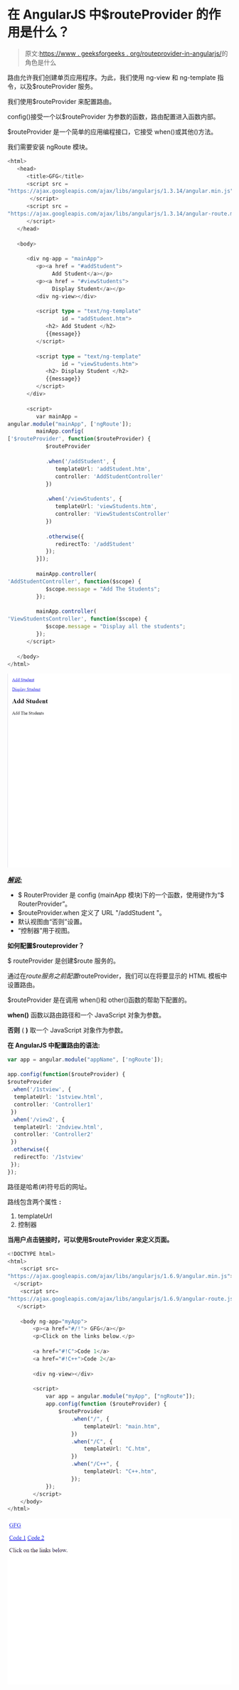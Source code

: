 # 在 AngularJS 中$routeProvider 的作用是什么？

> 原文:[https://www . geeksforgeeks . org/routeprovider-in-angularjs/](https://www.geeksforgeeks.org/what-is-the-role-of-routeprovider-in-angularjs/)的角色是什么

路由允许我们创建单页应用程序。为此，我们使用 ng-view 和 ng-template 指令，以及$routeProvider 服务。

我们使用$routeProvider 来配置路由。

config()接受一个以$routeProvider 为参数的函数，路由配置进入函数内部。

$routeProvider 是一个简单的应用编程接口，它接受 when()或其他()方法。

我们需要安装 ngRoute 模块。

```ts
<html>
   <head>
      <title>GFG</title>
      <script src = 
"https://ajax.googleapis.com/ajax/libs/angularjs/1.3.14/angular.min.js">
       </script>
      <script src = 
"https://ajax.googleapis.com/ajax/libs/angularjs/1.3.14/angular-route.min.js">
      </script>
   </head>

   <body>

      <div ng-app = "mainApp">
         <p><a href = "#addStudent">
              Add Student</a></p>
         <p><a href = "#viewStudents">
              Display Student</a></p>
         <div ng-view></div>

         <script type = "text/ng-template" 
                 id = "addStudent.htm">
            <h2> Add Student </h2>
            {{message}}
         </script>

         <script type = "text/ng-template" 
                 id = "viewStudents.htm">
            <h2> Display Student </h2>
            {{message}}
         </script>
      </div>

      <script>
         var mainApp = 
angular.module("mainApp", ['ngRoute']);
         mainApp.config(
['$routeProvider', function($routeProvider) {
            $routeProvider

            .when('/addStudent', {
               templateUrl: 'addStudent.htm',
               controller: 'AddStudentController'
            })

            .when('/viewStudents', {
               templateUrl: 'viewStudents.htm',
               controller: 'ViewStudentsController'
            })

            .otherwise({
               redirectTo: '/addStudent'
            });
         }]);

         mainApp.controller(
'AddStudentController', function($scope) {
            $scope.message = "Add The Students";
         });

         mainApp.controller(
'ViewStudentsController', function($scope) {
            $scope.message = "Display all the students";
         });
      </script>

   </body>
</html>
```

![](img/a007608c443b141ca378c65ab0b84048.png)

***<u>解说:</u>***

*   $ RouterProvider 是 config (mainApp 模块)下的一个函数，使用键作为“$ RouterProvider”。
*   $routeProvider.when 定义了 URL "/addStudent "。
*   默认视图由“否则”设置。
*   “控制器”用于视图。

**如何配置$routeprovider？**

$ routeProvider 是创建$route 服务的。

通过在$route 服务之前配置$routeProvider，我们可以在将要显示的 HTML 模板中设置路由。

$routeProvider 是在调用 when()和 other()函数的帮助下配置的。

**when()** 函数以路由路径和一个 JavaScript 对象为参数。

**否则** ( **)** 取一个 JavaScript 对象作为参数。

**在 AngularJS 中配置路由的语法:**

```ts
var app = angular.module("appName", ['ngRoute']);  

app.config(function($routeProvider) {  
$routeProvider  
 .when('/1stview', {  
  templateUrl: '1stview.html',  
  controller: 'Controller1'  
 })  
 .when('/view2', {  
  templateUrl: '2ndview.html',  
  controller: 'Controller2'  
 })  
 .otherwise({  
  redirectTo: '/1stview'  
 });  
}); 
```

路径是哈希(#)符号后的网址。

路线包含两个属性 **:**

1.  templateUrl
2.  控制器

**当用户点击链接时，可以使用$routeProvider 来定义页面。**

```ts
<!DOCTYPE html>
<html>
    <script src=
"https://ajax.googleapis.com/ajax/libs/angularjs/1.6.9/angular.min.js">
  </script>
    <script src=
"https://ajax.googleapis.com/ajax/libs/angularjs/1.6.9/angular-route.js">
   </script>

    <body ng-app="myApp">
        <p><a href="#/!"> GFG</a></p>
        <p>Click on the links below.</p>

        <a href="#!C">Code 1</a>
        <a href="#!C++">Code 2</a>

        <div ng-view></div>

        <script>
            var app = angular.module("myApp", ["ngRoute"]);
            app.config(function ($routeProvider) {
                $routeProvider
                    .when("/", {
                        templateUrl: "main.htm",
                    })
                    .when("/C", {
                        templateUrl: "C.htm",
                    })
                    .when("/C++", {
                        templateUrl: "C++.htm",
                    });
            });
        </script>
    </body>
</html>
```

![](img/ef020939adc007051e02bc0322af0fc1.png)